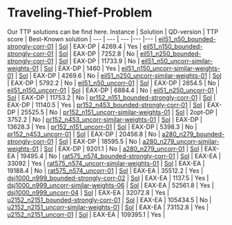 # Traveling-Thief-Problem
Our TTP solutions can be find here.
Instance | Solution | QD-version | TTP score | Best-Known solution |
--- | --- | --- |--- |--- |
[eil51_n50_bounded-strongly-corr-01](https://github.com/NikfarjamAdel/Traveling-Thief-Problem/blob/main/Instances/eil51_n50_bounded-strongly-corr_01.ttp) | [Sol](https://github.com/NikfarjamAdel/Traveling-Thief-Problem/blob/main/Solutions/eil51_n50_bounded-strongly-corr_01.txt) | EAX-DP | 4269.4 | Yes |
[eil51_n150_bounded-strongly-corr-01](https://github.com/NikfarjamAdel/Traveling-Thief-Problem/blob/main/Instances/eil51_n150_bounded-strongly-corr_01.ttp) | [Sol](https://github.com/NikfarjamAdel/Traveling-Thief-Problem/blob/main/Solutions/eil51_n150_bounded-strongly-corr_01.txt) | EAX-DP | 7252.8 | No |
[eil51_n250_bounded-strongly-corr-01](https://github.com/NikfarjamAdel/Traveling-Thief-Problem/blob/main/Instances/eil51_n250_bounded-strongly-corr_01.ttp) | [Sol](https://github.com/NikfarjamAdel/Traveling-Thief-Problem/blob/main/Solutions/eil51_n250_bounded-strongly-corr_01.txt) | EAX-DP | 11733.9 | No |
[eil51_n50_uncorr-similar-weights-01](https://github.com/NikfarjamAdel/Traveling-Thief-Problem/blob/main/Instances/eil51_n50_uncorr-similar-weights_01.ttp) | [Sol](https://github.com/NikfarjamAdel/Traveling-Thief-Problem/blob/main/Solutions/eil51_n50_uncorr-similar-weights_01.txt) | EAX-DP | 1460 | Yes |
[eil51_n150_uncorr-similar-weights-01](https://github.com/NikfarjamAdel/Traveling-Thief-Problem/blob/main/Instances/eil51_n150_uncorr-similar-weights_01.ttp) | [Sol](https://github.com/NikfarjamAdel/Traveling-Thief-Problem/blob/main/Solutions/eil51_n150_uncorr-similar-weights_01.txt) | EAX-DP | 4269.6 | No |
[eil51_n250_uncorr-similar-weights-01](https://github.com/NikfarjamAdel/Traveling-Thief-Problem/blob/main/Instances/eil51_n250_uncorr-similar-weights_01.ttp) | [Sol](https://github.com/NikfarjamAdel/Traveling-Thief-Problem/blob/main/Solutions/eil51_n250_uncorr-similar-weights_01.txt) | EAX-DP | 5792.2 | No |
[eil51_n50_uncorr-01](https://github.com/NikfarjamAdel/Traveling-Thief-Problem/blob/main/Instances/eil51_n50_uncorr_01.ttp) | [Sol](https://github.com/NikfarjamAdel/Traveling-Thief-Problem/blob/main/Solutions/eil51_n50_uncorr_01.txt) | EAX-DP | 2854.5 | No |
[eil51_n150_uncorr-01](https://github.com/NikfarjamAdel/Traveling-Thief-Problem/blob/main/Instances/eil51_n150_uncorr_01.ttp) | [Sol](https://github.com/NikfarjamAdel/Traveling-Thief-Problem/blob/main/Solutions/eil51_n150_uncorr_01.txt) | EAX-DP | 6884.4 | No |
[eil51_n250_uncorr-01](https://github.com/NikfarjamAdel/Traveling-Thief-Problem/blob/main/Instances/eil51_n250_uncorr_01.ttp) | [Sol](https://github.com/NikfarjamAdel/Traveling-Thief-Problem/blob/main/Solutions/eil51_n250_uncorr_01.txt) | EAX-DP | 11753.2 | No |
[pr152_n151_bounded-strongly-corr-01](https://github.com/NikfarjamAdel/Traveling-Thief-Problem/blob/main/Instances/pr152_n151_bounded-strongly-corr_01.ttp) | [Sol](https://github.com/NikfarjamAdel/Traveling-Thief-Problem/blob/main/Solutions/pr152_n151_bounded-strongly-corr_01.txt) | EAX-DP | 11140.5 | Yes |
[pr152_n453_bounded-strongly-corr-01](https://github.com/NikfarjamAdel/Traveling-Thief-Problem/blob/main/Instances/pr152_n453_bounded-strongly-corr_01.ttp) | [Sol](https://github.com/NikfarjamAdel/Traveling-Thief-Problem/blob/main/Solutions/pr152_n453_bounded-strongly-corr_01.txt) | EAX-DP | 25525.5 | No |
[pr152_n151_uncorr-similar-weights-01](https://github.com/NikfarjamAdel/Traveling-Thief-Problem/blob/main/Instances/pr152_n151_uncorr-similar-weights_01.ttp) | [Sol](https://github.com/NikfarjamAdel/Traveling-Thief-Problem/blob/main/Solutions/pr152_n151_uncorr-similar-weights_01.txt) | 2opt-DP | 3752.2 | No |
[pr152_n453_uncorr-similar-weights-01](https://github.com/NikfarjamAdel/Traveling-Thief-Problem/blob/main/Instances/pr152_n453_uncorr-similar-weights_01.ttp) | [Sol](https://github.com/NikfarjamAdel/Traveling-Thief-Problem/blob/main/Solutions/pr152_n453_uncorr-similar-weights_01.txt) | EAX-DP | 13628.3 | Yes |
[pr152_n151_uncorr-01](https://github.com/NikfarjamAdel/Traveling-Thief-Problem/blob/main/Instances/pr152_n151_uncorr_01.ttp) | [Sol](https://github.com/NikfarjamAdel/Traveling-Thief-Problem/blob/main/Solutions/pr152_n151_uncorr_01.txt) | EAX-DP | 5398.3 | No |
[pr152_n453_uncorr-01](https://github.com/NikfarjamAdel/Traveling-Thief-Problem/blob/main/Instances/pr152_n453_uncorr_01.ttp) | [Sol](https://github.com/NikfarjamAdel/Traveling-Thief-Problem/blob/main/Solutions/pr152_n453_uncorr_01.txt) | EAX-DP | 20456.8 | No |
[a280_n279_bounded-strongly-corr-01](https://github.com/NikfarjamAdel/Traveling-Thief-Problem/blob/main/Instances/a280_n279_bounded-strongly-corr_01.ttp) | [Sol](https://github.com/NikfarjamAdel/Traveling-Thief-Problem/blob/main/Solutions/a280_n279_bounded-strongly-corr_01.txt) | EAX-DP | 18595.5 | No |
[a280_n279_uncorr-similar-weights-01](https://github.com/NikfarjamAdel/Traveling-Thief-Problem/blob/main/Instances/a280_n279_uncorr-similar-weights_01.ttp) | [Sol](https://github.com/NikfarjamAdel/Traveling-Thief-Problem/blob/main/Solutions/a280_n279_uncorr-similar-weights_01.txt) | EAX-DP | 9201.1 | No |
[a280_n279_uncorr-01](https://github.com/NikfarjamAdel/Traveling-Thief-Problem/blob/main/Instances/a280_n279_uncorr_01.ttp) | [Sol](https://github.com/NikfarjamAdel/Traveling-Thief-Problem/blob/main/Solutions/a280_n279_uncorr_01.txt) | EAX-EA | 19495.4 | No |
[rat575_n574_bounded-strongly-corr-01](https://github.com/NikfarjamAdel/Traveling-Thief-Problem/blob/main/Instances/rat575_n574_bounded-strongly-corr_01.ttp) | [Sol](https://github.com/NikfarjamAdel/Traveling-Thief-Problem/blob/main/Solutions/rat575_n574_bounded-strongly-corr_01.txt) | EAX-EA | 33092 | Yes |
[rat575_n574_uncorr-similar-weights-01](https://github.com/NikfarjamAdel/Traveling-Thief-Problem/blob/main/Instances/rat575_n574_uncorr-similar-weights_01.ttp) | [Sol](https://github.com/NikfarjamAdel/Traveling-Thief-Problem/blob/main/Solutions/rat575_n574_uncorr-similar-weights_01.txt) | EAX-EA | 19188.4 | No |
[rat575_n574_uncorr-01](https://github.com/NikfarjamAdel/Traveling-Thief-Problem/blob/main/Instances/rat575_n574_uncorr_01.ttp) | [Sol](https://github.com/NikfarjamAdel/Traveling-Thief-Problem/blob/main/Solutions/rat575_n574_uncorr_01.txt) | EAX-EA | 35512.2 | Yes |
[dsj1000_n999_bounded-strongly-corr-02](https://github.com/NikfarjamAdel/Traveling-Thief-Problem/blob/main/Instances/dsj1000_n999_bounded-strongly-corr_02.ttp) | [Sol](https://github.com/NikfarjamAdel/Traveling-Thief-Problem/blob/main/Solutions/dsj1000_n999_bounded-strongly-corr_02.txt) | EAX-EA | 1137.5 | Yes |
[dsj1000_n999_uncorr-similar-weights-06](https://github.com/NikfarjamAdel/Traveling-Thief-Problem/blob/main/Instances/dsj1000_n999_uncorr-similar-weights_06.ttp) | [Sol](https://github.com/NikfarjamAdel/Traveling-Thief-Problem/blob/main/Solutions/dsj1000_n999_uncorr-similar-weights_06.txt) | EAX-EA | 52561.8 | Yes |
[dsj1000_n999_uncorr-04](https://github.com/NikfarjamAdel/Traveling-Thief-Problem/blob/main/Instances/dsj1000_n999_uncorr_04.ttp) | [Sol](https://github.com/NikfarjamAdel/Traveling-Thief-Problem/blob/main/Solutions/dsj1000_n999_uncorr_04.txt) | EAX-EA | 32072.8 | Yes |
[u2152_n2151_bounded-strongly-corr-01](https://github.com/NikfarjamAdel/Traveling-Thief-Problem/blob/main/Instances/u2152_n2151_bounded-strongly-corr_01.ttp) | [Sol](https://github.com/NikfarjamAdel/Traveling-Thief-Problem/blob/main/Solutions/u2152_n2151_bounded-strongly-corr_01.txt) | EAX-EA | 105434.5 | No |
[u2152_n2151_uncorr-similar-weights-01](https://github.com/NikfarjamAdel/Traveling-Thief-Problem/blob/main/Instances/u2152_n2151_uncorr-similar-weights_01.ttp) | [Sol](https://github.com/NikfarjamAdel/Traveling-Thief-Problem/blob/main/Solutions/u2152_n2151_uncorr-similar-weights_01.txt) | EAX-EA | 73152.8 | Yes |
[u2152_n2151_uncorr-01](https://github.com/NikfarjamAdel/Traveling-Thief-Problem/blob/main/Instances/u2152_n2151_uncorr_01.ttp) | [Sol](https://github.com/NikfarjamAdel/Traveling-Thief-Problem/blob/main/Solutions/u2152_n2151_uncorr_01.txt) | EAX-EA | 109395.1 | Yes |
